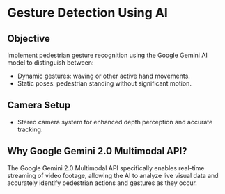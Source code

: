 # Gesture Detection Using AI

## Objective

Implement pedestrian gesture recognition using the Google Gemini AI model to distinguish between:

- Dynamic gestures: waving or other active hand movements.
- Static poses: pedestrian standing without significant motion.

## Camera Setup

- Stereo camera system for enhanced depth perception and accurate tracking.

## Why Google Gemini 2.0 Multimodal API?

The Google Gemini 2.0 Multimodal API specifically enables real-time streaming of video footage, allowing the AI to analyze live visual data and accurately identify pedestrian actions and gestures as they occur.

